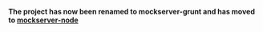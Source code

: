 **The project has now been renamed to mockserver-grunt and has moved to [mockserver-node](https://github.com/jamesdbloom/mockserver-node)**